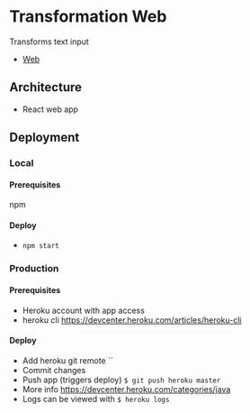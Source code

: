 
# Transformation Web
Transforms text input

* [Web](https://transformation-web.herokuapp.com/)

## Architecture

* React web app

## Deployment

### Local

#### Prerequisites

npm

#### Deploy

* `npm start`

### Production

#### Prerequisites

* Heroku account with app access
* heroku cli <https://devcenter.heroku.com/articles/heroku-cli>

#### Deploy

* Add heroku git remote ``
* Commit changes
* Push app (triggers deploy) `$ git push heroku master`
* More info <https://devcenter.heroku.com/categories/java>
* Logs can be viewed with `$ heroku logs`
